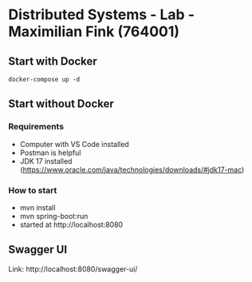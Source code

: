 # Distributed Systems - Lab - Maximilian Fink (764001)

## Start with Docker

`docker-compose up -d`

## Start without Docker

### Requirements 

* Computer with VS Code installed
* Postman is helpful
* JDK 17 installed (https://www.oracle.com/java/technologies/downloads/#jdk17-mac)

### How to start 

* mvn install
* mvn spring-boot:run
* started at http://localhost:8080

## Swagger UI

Link: http://localhost:8080/swagger-ui/
